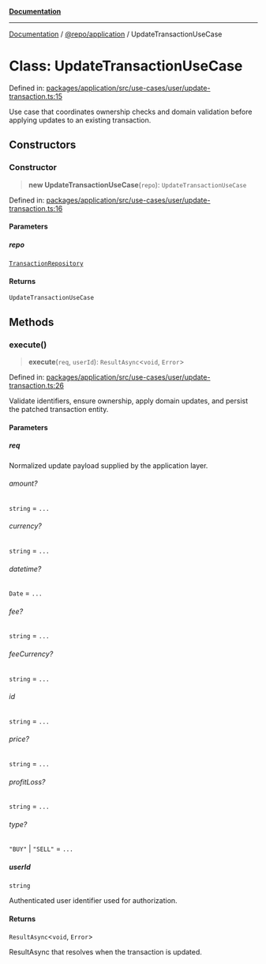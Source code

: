 [**Documentation**](../../../README.md)

***

[Documentation](../../../README.md) / [@repo/application](../README.md) / UpdateTransactionUseCase

# Class: UpdateTransactionUseCase

Defined in: [packages/application/src/use-cases/user/update-transaction.ts:15](https://github.com/o3osatoshi/experiment/blob/04dfa58df6e48824a200a24d77afef7ce464e1ae/packages/application/src/use-cases/user/update-transaction.ts#L15)

Use case that coordinates ownership checks and domain validation before
applying updates to an existing transaction.

## Constructors

### Constructor

> **new UpdateTransactionUseCase**(`repo`): `UpdateTransactionUseCase`

Defined in: [packages/application/src/use-cases/user/update-transaction.ts:16](https://github.com/o3osatoshi/experiment/blob/04dfa58df6e48824a200a24d77afef7ce464e1ae/packages/application/src/use-cases/user/update-transaction.ts#L16)

#### Parameters

##### repo

[`TransactionRepository`](../../domain/interfaces/TransactionRepository.md)

#### Returns

`UpdateTransactionUseCase`

## Methods

### execute()

> **execute**(`req`, `userId`): `ResultAsync`\<`void`, `Error`\>

Defined in: [packages/application/src/use-cases/user/update-transaction.ts:26](https://github.com/o3osatoshi/experiment/blob/04dfa58df6e48824a200a24d77afef7ce464e1ae/packages/application/src/use-cases/user/update-transaction.ts#L26)

Validate identifiers, ensure ownership, apply domain updates, and persist
the patched transaction entity.

#### Parameters

##### req

Normalized update payload supplied by the application layer.

###### amount?

`string` = `...`

###### currency?

`string` = `...`

###### datetime?

`Date` = `...`

###### fee?

`string` = `...`

###### feeCurrency?

`string` = `...`

###### id

`string` = `...`

###### price?

`string` = `...`

###### profitLoss?

`string` = `...`

###### type?

`"BUY"` \| `"SELL"` = `...`

##### userId

`string`

Authenticated user identifier used for authorization.

#### Returns

`ResultAsync`\<`void`, `Error`\>

ResultAsync that resolves when the transaction is updated.
